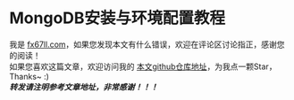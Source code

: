 # MongoDB安装与环境配置教程

<!-- 感觉也没什么好写的，主要就是点击exe文件，然后配置一下环境变量 -->

我是 [fx67ll.com](https://fx67ll.com)，如果您发现本文有什么错误，欢迎在评论区讨论指正，感谢您的阅读！  
如果您喜欢这篇文章，欢迎访问我的 [本文github仓库地址](https://github.com/fx67ll/fx67llJava/blob/main/java-blog/2021/2021-11/install-maven.md)，为我点一颗Star，Thanks~ :)  
***转发请注明参考文章地址，非常感谢！！！***